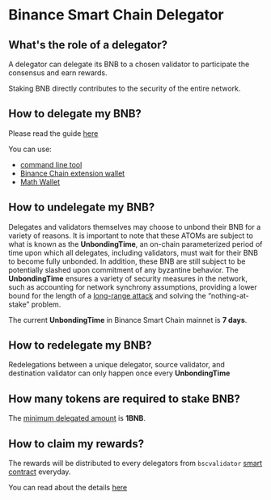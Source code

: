 # Binance Smart Chain Delegator

## What's the role of a delegator?

A delegator can delegate its BNB to a chosen validator to participate the consensus and earn rewards.


Staking BNB directly contributes to the security of the entire network.

## How to delegate my BNB?

Please read the guide [here](../../smart-chain/delegator/del-guide.md)

You can use:

* [command line tool](https://github.com/binance-chain/smart-chain-binary/tree/master/bc/cli)
* [Binance Chain extension wallet](../../smart-chain/wallet/binance.md)
* [Math Wallet](http://blog.mathwallet.xyz/?p=3890)


## How to undelegate my BNB?

Delegates and validators themselves may choose to unbond their BNB for a variety of reasons. It is important to note that these ATOMs are subject to what is known as the **UnbondingTime**, an on-chain parameterized period of time upon which all delegates, including validators, must wait for their BNB to become fully unbonded. In addition, these BNB are still subject to be potentially slashed upon commitment of any byzantine behavior. The **UnbondingTime** ensures a variety of security measures in the network, such as accounting for network synchrony assumptions, providing a lower bound for the length of a [long-range attack](https://cosmos.network/docs/spec/ibc/references.html#3) and solving the “nothing-at-stake” problem.

The current  **UnbondingTime**  in Binance Smart Chain mainnet is **7 days**.

## How to redelegate my BNB?

Redelegations between a unique delegator, source validator, and destination validator can only happen once every **UnbondingTime**

## How many tokens are required to stake BNB?

The [minimum delegated amount](../../smart-chain/validator/Parameters.md) is **1BNB**.

## How to claim my rewards?

The rewards will be distributed to every delegators from `bscvalidator` [smart contract](https://explorer.binance.org/smart-testnet/address/0x0000000000000000000000000000000000001000/transactions) everyday.

You can read about the details [here](../../guides/concepts/bc-staking.md)
